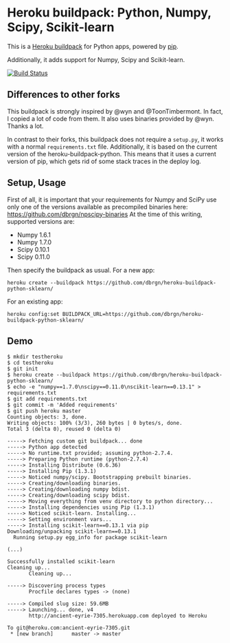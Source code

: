 Heroku buildpack: Python, Numpy, Scipy, Scikit-learn
====================================================

This is a [Heroku buildpack](http://devcenter.heroku.com/articles/buildpacks)
for Python apps, powered by [pip](http://www.pip-installer.org/).

Additionally, it adds support for Numpy, Scipy and Scikit-learn.

[![Build Status](https://secure.travis-ci.org/dbrgn/heroku-buildpack-python-sklearn.png?branch=master)](http://travis-ci.org/dbrgn/heroku-buildpack-python-sklearn)

Differences to other forks
--------------------------

This buildpack is strongly inspired by @wyn and @ToonTimbermont. In fact, I
copied a lot of code from them. It also uses binaries provided by @wyn. Thanks
a lot.

In contrast to their forks, this buildpack does not require a `setup.py`, it
works with a normal `requirements.txt` file. Additionally, it is based on the
current version of the heroku-buildpack-python. This means that it uses a
current version of pip, which gets rid of some stack traces in the deploy log.

Setup, Usage
------------

First of all, it is important that your requirements for Numpy and SciPy use
only one of the versions available as precompiled binaries here:
https://github.com/dbrgn/npscipy-binaries At the time of this writing,
supported versions are:

- Numpy 1.6.1
- Numpy 1.7.0
- Scipy 0.10.1
- Scipy 0.11.0

Then specify the buildpack as usual. For a new app:

    heroku create --buildpack https://github.com/dbrgn/heroku-buildpack-python-sklearn/

For an existing app:

    heroku config:set BUILDPACK_URL=https://github.com/dbrgn/heroku-buildpack-python-sklearn/

Demo
----

    $ mkdir testheroku
    $ cd testheroku
    $ git init
    $ heroku create --buildpack https://github.com/dbrgn/heroku-buildpack-python-sklearn/
    $ echo -e "numpy==1.7.0\nscipy==0.11.0\nscikit-learn==0.13.1" > requirements.txt
    $ git add requirements.txt
    $ git commit -m 'Added requirements'
    $ git push heroku master
    Counting objects: 3, done.
    Writing objects: 100% (3/3), 260 bytes | 0 bytes/s, done.
    Total 3 (delta 0), reused 0 (delta 0)

    -----> Fetching custom git buildpack... done
    -----> Python app detected
    -----> No runtime.txt provided; assuming python-2.7.4.
    -----> Preparing Python runtime (python-2.7.4)
    -----> Installing Distribute (0.6.36)
    -----> Installing Pip (1.3.1)
    -----> Noticed numpy/scipy. Bootstrapping prebuilt binaries.
    -----> Creating/downloading binaries.
    -----> Creating/downloading numpy bdist.
    -----> Creating/downloading scipy bdist.
    -----> Moving everything from venv directory to python directory...
    -----> Installing dependencies using Pip (1.3.1)
    -----> Noticed scikit-learn. Installing...
    -----> Setting environment vars...
    -----> Installing scikit-learn==0.13.1 via pip
    Downloading/unpacking scikit-learn==0.13.1
      Running setup.py egg_info for package scikit-learn

    (...)

    Successfully installed scikit-learn
    Cleaning up...
           Cleaning up...

    -----> Discovering process types
           Procfile declares types -> (none)

    -----> Compiled slug size: 59.6MB
    -----> Launching... done, v4
           http://ancient-eyrie-7305.herokuapp.com deployed to Heroku

    To git@heroku.com:ancient-eyrie-7305.git
     * [new branch]      master -> master
